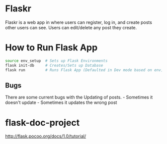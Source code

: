 # Flaskr

Flaskr is a web app in where users can register, log in, and create posts other users can see.
Users can edit/delete any post they create.

# How to Run Flask App

```bash
source env_setup  # Sets up Flask Environments
flask init-db     # Creates/Sets up Database
flask run         # Runs Flask App (Defaulted in Dev mode based on env)
```

## Bugs

There are some current bugs with the Updating of posts.
    - Sometimes it doesn't update
    - Sometimes it updates the wrong post

# flask-doc-project
http://flask.pocoo.org/docs/1.0/tutorial/
